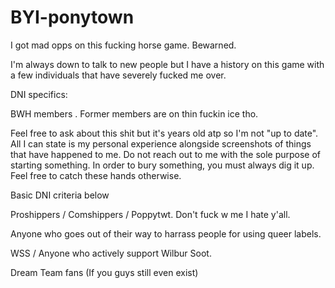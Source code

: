 # BYI-ponytown
I got mad opps on this fucking horse game. Bewarned.

I'm always down to talk to new people but I have a history on this game with a few individuals that have severely fucked me over.

DNI specifics:

BWH members . Former members are on thin fuckin ice tho.

Feel free to ask about this shit but it's years old atp so I'm not "up to date". All I can state is my personal experience alongside screenshots of things that have happened to me. Do not reach out to me with the sole purpose of starting something. In order to bury something, you must always dig it up. Feel free to catch these hands otherwise.

Basic DNI criteria below 

Proshippers / Comshippers / Poppytwt. Don't fuck w me I hate y'all.

Anyone who goes out of their way to harrass people for using queer labels.

WSS / Anyone who actively support Wilbur Soot. 

Dream Team fans (If you guys still even exist)
